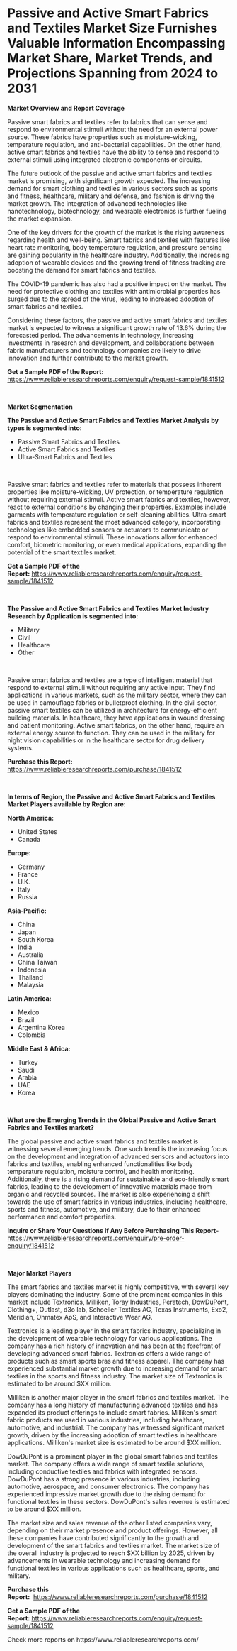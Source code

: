 <p><h1>Passive and Active Smart Fabrics and Textiles Market Size Furnishes Valuable Information Encompassing Market Share, Market Trends, and Projections Spanning from 2024 to 2031</h1></p><p><strong>Market Overview and Report Coverage</strong></p>
<p><p>Passive smart fabrics and textiles refer to fabrics that can sense and respond to environmental stimuli without the need for an external power source. These fabrics have properties such as moisture-wicking, temperature regulation, and anti-bacterial capabilities. On the other hand, active smart fabrics and textiles have the ability to sense and respond to external stimuli using integrated electronic components or circuits.</p><p>The future outlook of the passive and active smart fabrics and textiles market is promising, with significant growth expected. The increasing demand for smart clothing and textiles in various sectors such as sports and fitness, healthcare, military and defense, and fashion is driving the market growth. The integration of advanced technologies like nanotechnology, biotechnology, and wearable electronics is further fueling the market expansion.</p><p>One of the key drivers for the growth of the market is the rising awareness regarding health and well-being. Smart fabrics and textiles with features like heart rate monitoring, body temperature regulation, and pressure sensing are gaining popularity in the healthcare industry. Additionally, the increasing adoption of wearable devices and the growing trend of fitness tracking are boosting the demand for smart fabrics and textiles.</p><p>The COVID-19 pandemic has also had a positive impact on the market. The need for protective clothing and textiles with antimicrobial properties has surged due to the spread of the virus, leading to increased adoption of smart fabrics and textiles.</p><p>Considering these factors, the passive and active smart fabrics and textiles market is expected to witness a significant growth rate of 13.6% during the forecasted period. The advancements in technology, increasing investments in research and development, and collaborations between fabric manufacturers and technology companies are likely to drive innovation and further contribute to the market growth.</p></p>
<p><strong>Get a Sample PDF of the Report:</strong> <a href="https://www.reliableresearchreports.com/enquiry/request-sample/1841512">https://www.reliableresearchreports.com/enquiry/request-sample/1841512</a></p>
<p>&nbsp;</p>
<p><strong>Market Segmentation</strong></p>
<p><strong>The Passive and Active Smart Fabrics and Textiles Market Analysis by types is segmented into:</strong></p>
<p><ul><li>Passive Smart Fabrics and Textiles</li><li>Active Smart Fabrics and Textiles</li><li>Ultra-Smart Fabrics and Textiles</li></ul></p>
<p>&nbsp;</p>
<p><p>Passive smart fabrics and textiles refer to materials that possess inherent properties like moisture-wicking, UV protection, or temperature regulation without requiring external stimuli. Active smart fabrics and textiles, however, react to external conditions by changing their properties. Examples include garments with temperature regulation or self-cleaning abilities. Ultra-smart fabrics and textiles represent the most advanced category, incorporating technologies like embedded sensors or actuators to communicate or respond to environmental stimuli. These innovations allow for enhanced comfort, biometric monitoring, or even medical applications, expanding the potential of the smart textiles market.</p></p>
<p><strong>Get a Sample PDF of the Report:</strong>&nbsp;<a href="https://www.reliableresearchreports.com/enquiry/request-sample/1841512">https://www.reliableresearchreports.com/enquiry/request-sample/1841512</a></p>
<p>&nbsp;</p>
<p><strong>The Passive and Active Smart Fabrics and Textiles Market Industry Research by Application is segmented into:</strong></p>
<p><ul><li>Military</li><li>Civil</li><li>Healthcare</li><li>Other</li></ul></p>
<p>&nbsp;</p>
<p><p>Passive smart fabrics and textiles are a type of intelligent material that respond to external stimuli without requiring any active input. They find applications in various markets, such as the military sector, where they can be used in camouflage fabrics or bulletproof clothing. In the civil sector, passive smart textiles can be utilized in architecture for energy-efficient building materials. In healthcare, they have applications in wound dressing and patient monitoring. Active smart fabrics, on the other hand, require an external energy source to function. They can be used in the military for night vision capabilities or in the healthcare sector for drug delivery systems.</p></p>
<p><strong>Purchase this Report:</strong>&nbsp; <a href="https://www.reliableresearchreports.com/purchase/1841512">https://www.reliableresearchreports.com/purchase/1841512</a></p>
<p>&nbsp;</p>
<p><strong>In terms of Region, the Passive and Active Smart Fabrics and Textiles Market Players available by Region are:</strong></p>
<p>
    <p> <strong> North America: </strong>
        <ul>
            <li>United States</li>
            <li>Canada</li>
        </ul>
        </p> 
    <p> <strong> Europe: </strong>
        <ul>
            <li>Germany</li>
            <li>France</li>
            <li>U.K.</li>
            <li>Italy</li>
            <li>Russia</li>
        </ul>
        </p> 
    <p> <strong> Asia-Pacific: </strong>
        <ul>
            <li>China</li>
            <li>Japan</li>
            <li>South Korea</li>
            <li>India</li>
            <li>Australia</li>
            <li>China Taiwan</li>
            <li>Indonesia</li>
            <li>Thailand</li>
            <li>Malaysia</li>
        </ul>
        </p> 
    <p> <strong> Latin America: </strong>
        <ul>
            <li>Mexico</li>
            <li>Brazil</li>
            <li>Argentina Korea</li>
            <li>Colombia</li>
        </ul>
        </p> 
    <p> <strong> Middle East & Africa: </strong>
        <ul>
            <li>Turkey</li>
            <li>Saudi</li>
            <li>Arabia</li>
            <li>UAE</li>
            <li>Korea</li>
        </ul>
    </p>
    </p>
<p>&nbsp;</p>
<p><strong>What are the Emerging Trends in the Global Passive and Active Smart Fabrics and Textiles market?</strong></p>
<p><p>The global passive and active smart fabrics and textiles market is witnessing several emerging trends. One such trend is the increasing focus on the development and integration of advanced sensors and actuators into fabrics and textiles, enabling enhanced functionalities like body temperature regulation, moisture control, and health monitoring. Additionally, there is a rising demand for sustainable and eco-friendly smart fabrics, leading to the development of innovative materials made from organic and recycled sources. The market is also experiencing a shift towards the use of smart fabrics in various industries, including healthcare, sports and fitness, automotive, and military, due to their enhanced performance and comfort properties.</p></p>
<p><strong>Inquire or Share Your Questions If Any Before Purchasing This Report</strong>- <a href="https://www.reliableresearchreports.com/enquiry/pre-order-enquiry/1841512">https://www.reliableresearchreports.com/enquiry/pre-order-enquiry/1841512</a></p>
<p>&nbsp;</p>
<p><strong>Major Market Players</strong></p>
<p><p>The smart fabrics and textiles market is highly competitive, with several key players dominating the industry. Some of the prominent companies in this market include Textronics, Milliken, Toray Industries, Peratech, DowDuPont, Clothing+, Outlast, d3o lab, Schoeller Textiles AG, Texas Instruments, Exo2, Meridian, Ohmatex ApS, and Interactive Wear AG.</p><p>Textronics is a leading player in the smart fabrics industry, specializing in the development of wearable technology for various applications. The company has a rich history of innovation and has been at the forefront of developing advanced smart fabrics. Textronics offers a wide range of products such as smart sports bras and fitness apparel. The company has experienced substantial market growth due to increasing demand for smart textiles in the sports and fitness industry. The market size of Textronics is estimated to be around $XX million.</p><p>Milliken is another major player in the smart fabrics and textiles market. The company has a long history of manufacturing advanced textiles and has expanded its product offerings to include smart fabrics. Milliken's smart fabric products are used in various industries, including healthcare, automotive, and industrial. The company has witnessed significant market growth, driven by the increasing adoption of smart textiles in healthcare applications. Milliken's market size is estimated to be around $XX million.</p><p>DowDuPont is a prominent player in the global smart fabrics and textiles market. The company offers a wide range of smart textile solutions, including conductive textiles and fabrics with integrated sensors. DowDuPont has a strong presence in various industries, including automotive, aerospace, and consumer electronics. The company has experienced impressive market growth due to the rising demand for functional textiles in these sectors. DowDuPont's sales revenue is estimated to be around $XX million.</p><p>The market size and sales revenue of the other listed companies vary, depending on their market presence and product offerings. However, all these companies have contributed significantly to the growth and development of the smart fabrics and textiles market. The market size of the overall industry is projected to reach $XX billion by 2025, driven by advancements in wearable technology and increasing demand for functional textiles in various applications such as healthcare, sports, and military.</p></p>
<p><strong>Purchase this Report:</strong>&nbsp;&nbsp;<a href="https://www.reliableresearchreports.com/purchase/1841512">https://www.reliableresearchreports.com/purchase/1841512</a></p>
<p></p>
<p><strong>Get a Sample PDF of the Report:</strong>&nbsp;<a href="https://www.reliableresearchreports.com/enquiry/request-sample/1841512">https://www.reliableresearchreports.com/enquiry/request-sample/1841512</a></p>
<p>Check more reports on https://www.reliableresearchreports.com/</p>